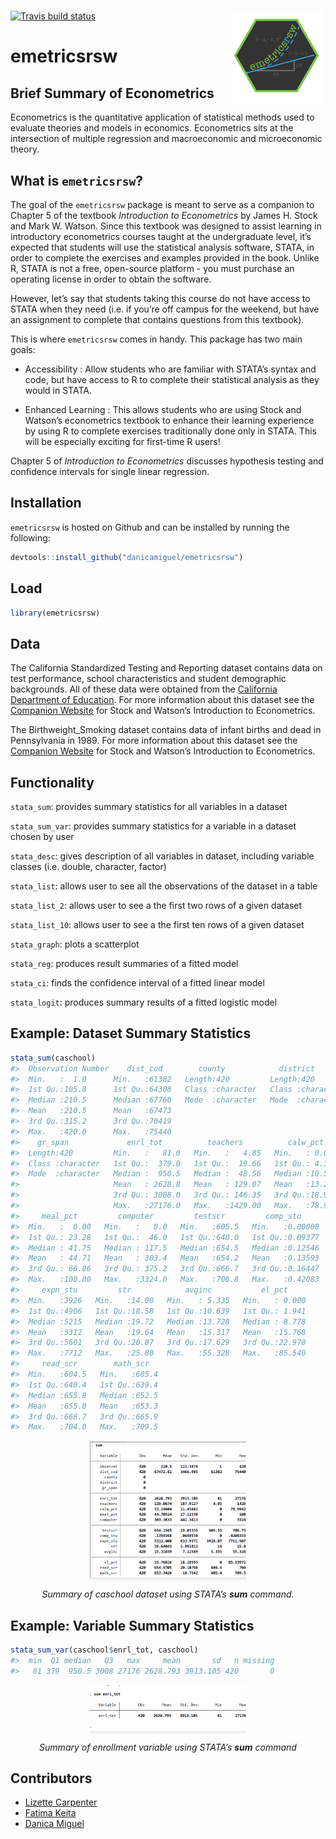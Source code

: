 
# <img src="man/figures/images/emetricsrsw_hex_logo.jpg" align="right" height=150/>

<!-- README.md is generated from README.Rmd. Please edit that file -->

<!-- badges: start -->

[![Travis build
status](https://travis-ci.org/danicamiguel/emetricsrsw.svg?branch=master)](https://travis-ci.org/danicamiguel/emetricsrsw)
<!-- badges: end -->

# emetricsrsw

## Brief Summary of Econometrics

Econometrics is the quantitative application of statistical methods used
to evaluate theories and models in economics. Econometrics sits at the
intersection of multiple regression and macroeconomic and microeconomic
theory.

## What is `emetricsrsw`?

The goal of the `emetricsrsw` package is meant to serve as a companion
to Chapter 5 of the textbook *Introduction to Econometrics* by James H.
Stock and Mark W. Watson. Since this textbook was designed to assist
learning in introductory econometrics courses taught at the
undergraduate level, it’s expected that students will use the
statistical analysis software, STATA, in order to complete the exercises
and examples provided in the book. Unlike R, STATA is not a free,
open-source platform - you must purchase an operating license in order
to obtain the software.

However, let’s say that students taking this course do not have access
to STATA when they need (i.e. if you’re off campus for the weekend, but
have an assignment to complete that contains questions from this
textbook).

This is where `emetricsrsw` comes in handy. This package has two main
goals:

  - Accessibility : Allow students who are familiar with STATA’s syntax
    and code, but have access to R to complete their statistical
    analysis as they would in STATA.

  - Enhanced Learning : This allows students who are using Stock and
    Watson’s econometrics textbook to enhance their learning experience
    by using R to complete exercises traditionally done only in STATA.
    This will be especially exciting for first-time R users\!

Chapter 5 of *Introduction to Econometrics* discusses hypothesis testing
and confidence intervals for single linear regression.

## Installation

`emetricsrsw` is hosted on Github and can be installed by running the
following:

``` r
devtools::install_github("danicamiguel/emetricsrsw")
```

## Load

``` r
library(emetricsrsw)
```

## Data

The California Standardized Testing and Reporting dataset contains data
on test performance, school characteristics and student demographic
backgrounds. All of these data were obtained from the [California
Department of Education](http://www.cde.ca.gov). For more information
about this dataset see the [Companion
Website](https://wps.pearsoned.com/aw_stock_ie_3/178/45691/11696965.cw/index.html)
for Stock and Watson’s Introduction to Econometrics.

The Birthweight\_Smoking dataset contains data of infant births and dead
in Pennsylvania in 1989. For more information about this dataset see the
[Companion
Website](https://wps.pearsoned.com/aw_stock_ie_3/178/45691/11696965.cw/index.html)
for Stock and Watson’s Introduction to Econometrics.

## Functionality

`stata_sum`: provides summary statistics for all variables in a dataset

`stata_sum_var`: provides summary statistics for a variable in a dataset
chosen by user

`stata_desc`: gives description of all variables in dataset, including
variable classes (i.e. double, character, factor)

`stata_list`: allows user to see all the observations of the dataset in
a table

`stata_list_2`: allows user to see a the first two rows of a given
dataset

`stata_list_10`: allows user to see a the first ten rows of a given
dataset

`stata_graph`: plots a scatterplot

`stata_reg`: produces result summaries of a fitted model

`stata_ci`: finds the confidence interval of a fitted linear model

`stata_logit`: produces summary results of a fitted logistic model

## Example: Dataset Summary Statistics

``` r
stata_sum(caschool)
#>  Observation Number    dist_cod        county            district        
#>  Min.   :  1.0      Min.   :61382   Length:420         Length:420        
#>  1st Qu.:105.8      1st Qu.:64308   Class :character   Class :character  
#>  Median :210.5      Median :67760   Mode  :character   Mode  :character  
#>  Mean   :210.5      Mean   :67473                                        
#>  3rd Qu.:315.2      3rd Qu.:70419                                        
#>  Max.   :420.0      Max.   :75440                                        
#>    gr_span             enrl_tot          teachers          calw_pct     
#>  Length:420         Min.   :   81.0   Min.   :   4.85   Min.   : 0.000  
#>  Class :character   1st Qu.:  379.0   1st Qu.:  19.66   1st Qu.: 4.395  
#>  Mode  :character   Median :  950.5   Median :  48.56   Median :10.520  
#>                     Mean   : 2628.8   Mean   : 129.07   Mean   :13.246  
#>                     3rd Qu.: 3008.0   3rd Qu.: 146.35   3rd Qu.:18.981  
#>                     Max.   :27176.0   Max.   :1429.00   Max.   :78.994  
#>     meal_pct         computer         testscr         comp_stu      
#>  Min.   :  0.00   Min.   :   0.0   Min.   :605.5   Min.   :0.00000  
#>  1st Qu.: 23.28   1st Qu.:  46.0   1st Qu.:640.0   1st Qu.:0.09377  
#>  Median : 41.75   Median : 117.5   Median :654.5   Median :0.12546  
#>  Mean   : 44.71   Mean   : 303.4   Mean   :654.2   Mean   :0.13593  
#>  3rd Qu.: 66.86   3rd Qu.: 375.2   3rd Qu.:666.7   3rd Qu.:0.16447  
#>  Max.   :100.00   Max.   :3324.0   Max.   :706.8   Max.   :0.42083  
#>     expn_stu         str            avginc           el_pct      
#>  Min.   :3926   Min.   :14.00   Min.   : 5.335   Min.   : 0.000  
#>  1st Qu.:4906   1st Qu.:18.58   1st Qu.:10.639   1st Qu.: 1.941  
#>  Median :5215   Median :19.72   Median :13.728   Median : 8.778  
#>  Mean   :5312   Mean   :19.64   Mean   :15.317   Mean   :15.768  
#>  3rd Qu.:5601   3rd Qu.:20.87   3rd Qu.:17.629   3rd Qu.:22.970  
#>  Max.   :7712   Max.   :25.80   Max.   :55.328   Max.   :85.540  
#>     read_scr        math_scr    
#>  Min.   :604.5   Min.   :605.4  
#>  1st Qu.:640.4   1st Qu.:639.4  
#>  Median :655.8   Median :652.5  
#>  Mean   :655.0   Mean   :653.3  
#>  3rd Qu.:668.7   3rd Qu.:665.9  
#>  Max.   :704.0   Max.   :709.5
```

<img src="man/figures/images/sum_caschool.png" width="50%" style="display: block; margin: auto;" />

<center>

<i>Summary of caschool dataset using STATA’s <b>sum</b> command.</i>

</center>

## Example: Variable Summary Statistics

``` r
stata_sum_var(caschool$enrl_tot, caschool)
#>  min  Q1 median   Q3   max     mean       sd   n missing
#>   81 379  950.5 3008 27176 2628.793 3913.105 420       0
```

<img src="man/figures/images/sum_enrollment.png" width="50%" style="display: block; margin: auto;" />

<center>

<i>Summary of enrollment variable using STATA’s <b>sum</b> command</i>

</center>

## Contributors

  - [Lizette Carpenter](https://github.com/lcarpenter20)
  - [Fatima Keita](https://github.com/fatimak98)
  - [Danica Miguel](https://github.com/danicamiguel)
